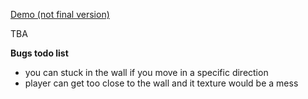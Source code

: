 [Demo (not final version)](https://starenn.github.io/wolfenstein-3d/)

TBA

**Bugs todo list**

- you can stuck in the wall if you move in a specific direction
- player can get too close to the wall and it texture would be a mess
